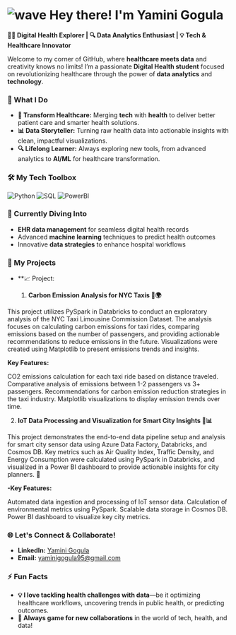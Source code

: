 
# ![wave](https://media.giphy.com/media/hvRJCLFzcasrR4ia7z/giphy.gif) Hey there! I'm Yamini Gogula 


**👩‍💻 Digital Health Explorer | 🔍 Data Analytics Enthusiast | 💡 Tech & Healthcare Innovator**

Welcome to my corner of GitHub, where **healthcare meets data** and creativity knows no limits! I’m a passionate **Digital Health student** focused on revolutionizing healthcare through the power of **data analytics** and **technology**.



### 🚀 What I Do
- **💉 Transform Healthcare:** Merging **tech** with **health** to deliver better patient care and smarter health solutions.
- **📊 Data Storyteller:** Turning raw health data into actionable insights with clean, impactful visualizations.
- **🔍 Lifelong Learner:** Always exploring new tools, from advanced analytics to **AI/ML** for healthcare transformation.



### 🛠️ My Tech Toolbox

![Python](https://img.shields.io/badge/Python-3670A0?style=for-the-badge&logo=python&logoColor=ffdd54)
![SQL](https://img.shields.io/badge/SQL-003B57?style=for-the-badge&logo=sql&logoColor=white)
![PowerBI](https://img.shields.io/badge/PowerBI-F2C811?style=for-the-badge&logo=powerbi&logoColor=black)



### 🌱 Currently Diving Into
- **EHR data management** for seamless digital health records
- Advanced **machine learning** techniques to predict health outcomes
- Innovative **data strategies** to enhance hospital workflows



### 🧠 My Projects

- **📈 Project:
  
  1. **Carbon Emission Analysis for NYC Taxis 🚕🌍**
  
This project utilizes PySpark in Databricks to conduct an exploratory analysis of the NYC Taxi Limousine Commission Dataset. The analysis focuses on calculating carbon emissions for taxi rides, comparing emissions based on the number of passengers, and providing actionable recommendations to reduce emissions in the future. Visualizations were created using Matplotlib to present emissions trends and insights.

**Key Features:**

CO2 emissions calculation for each taxi ride based on distance traveled.
Comparative analysis of emissions between 1-2 passengers vs 3+ passengers.
Recommendations for carbon emission reduction strategies in the taxi industry.
Matplotlib visualizations to display emission trends over time.

2. **IoT Data Processing and Visualization for Smart City Insights 🌆📊**

This project demonstrates the end-to-end data pipeline setup and analysis for smart city sensor data using Azure Data Factory, Databricks, and Cosmos DB. Key metrics such as Air Quality Index, Traffic Density, and Energy Consumption were calculated using PySpark in Databricks, and visualized in a Power BI dashboard to provide actionable insights for city planners. 🚀

**-Key Features:**

Automated data ingestion and processing of IoT sensor data.
Calculation of environmental metrics using PySpark.
Scalable data storage in Cosmos DB.
Power BI dashboard to visualize key city metrics.


### 🌐 Let's Connect & Collaborate!
- **LinkedIn:** [Yamini Gogula](https://www.linkedin.com/in/your-profile)
- **Email:** yaminigogula95@gmail.com



### ⚡ Fun Facts
- **💡 I love tackling health challenges with data**—be it optimizing healthcare workflows, uncovering trends in public health, or predicting outcomes.
- **🎯 Always game for new collaborations** in the world of tech, health, and data!




